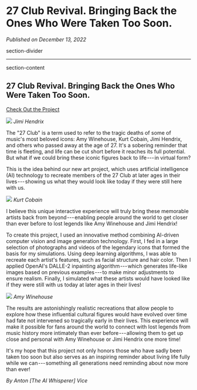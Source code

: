 # 27 Club Revival. Bringing Back the Ones Who Were Taken Too Soon.

*Published on December 13, 2022*

section-divider

------------------------------------------------------------------------

 section-content

## 27 Club Revival. Bringing Back the Ones Who Were Taken Too Soon. 

[Check Out the
Project](https://www.instagram.com/la_haine_d_arte/)


![](https://cdn-images-1.medium.com/max/800/1*pdhvExHlnuFXoEIRSCDYrg.png)
*Jimi Hendrix*


The "27 Club" is a term used to refer to the tragic deaths of some of
music's most beloved icons: Amy Winehouse, Kurt Cobain, Jimi Hendrix,
and others who passed away at the age of 27. It's a sobering reminder
that time is fleeting, and life can be cut short before it reaches its
full potential. But what if we could bring these iconic figures back to
life --- in virtual form?

This is the idea behind our new art project, which uses artificial
intelligence (AI) technology to recreate members of the 27 Club at later
ages in their lives --- showing us what they would look like today if
they were still here with us.


![](https://cdn-images-1.medium.com/max/800/1*pvroZPCd_X7oMLUaI2XSgg.jpeg)
*Kurt Cobain*


I believe this unique interactive experience will truly bring these
memorable artists back from beyond --- enabling people around the world
to get closer than ever before to lost legends like Amy Winehouse and
Jimi Hendrix!

To create this project, I used an innovative method combining AI-driven
computer vision and image generation technology. First, I fed in a large
selection of photographs and videos of the legendary icons that formed
the basis for my simulations. Using deep learning algorithms, I was able
to recreate each artist's features, such as facial structure and hair
color. Then I applied OpenAI's DALLE-2 inpainting algorithm --- which
generates life-like images based on previous examples --- to make minor
adjustments to ensure realism. Finally, I simulated what these artists
would have looked like if they were still with us today at later ages in
their lives!


![](https://cdn-images-1.medium.com/max/800/1*we-vT27W0lRyhXa1xK__Lw.png)
*Amy Winehouse*


The results are astonishingly realistic recreations that allow people to
explore how these influential cultural figures would have evolved over
time had fate not intervened so tragically early in their lives. This
experience will make it possible for fans around the world to connect
with lost legends from music history more intimately than ever
before --- allowing them to get up close and personal with Amy Winehouse
or Jimi Hendrix one more time!

It's my hope that this project not only honors those who have sadly been
taken too soon but also serves as an inspiring reminder about living
life fully while we can --- something all generations need reminding
about now more than ever!

*By Anton [The AI Whisperer] Vice*
